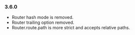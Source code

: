 
### 3.6.0
- Router hash mode is removed.
- Router trailing option removed.
- Router.route.path is more strict and accepts relative paths.
